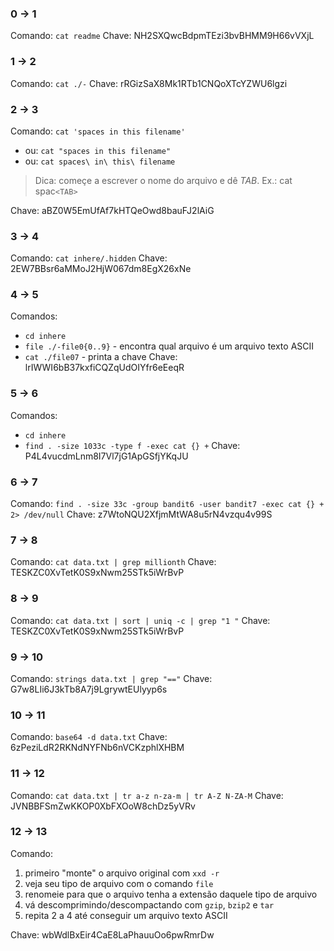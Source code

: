 ### 0 -> 1
Comando: `cat readme`
Chave: NH2SXQwcBdpmTEzi3bvBHMM9H66vVXjL

### 1 -> 2
Comando: `cat ./-`
Chave: rRGizSaX8Mk1RTb1CNQoXTcYZWU6lgzi 

### 2 -> 3
Comando: `cat 'spaces in this filename'`
- ou: `cat "spaces in this filename"`
- ou: `cat spaces\ in\ this\ filename`
> Dica: começe a escrever o nome do arquivo e dê _TAB_.
> Ex.: cat spac`<TAB>`

Chave: aBZ0W5EmUfAf7kHTQeOwd8bauFJ2lAiG

### 3 -> 4
Comando: `cat inhere/.hidden` 
Chave: 2EW7BBsr6aMMoJ2HjW067dm8EgX26xNe

### 4 -> 5
Comandos:
- `cd inhere`
- `file ./-file0{0..9}` - encontra qual arquivo é um arquivo texto ASCII
- `cat ./file07` - printa a chave
Chave: lrIWWI6bB37kxfiCQZqUdOIYfr6eEeqR

### 5 -> 6
Comandos:
- `cd inhere`
- `find . -size 1033c -type f -exec cat {} +`
Chave: P4L4vucdmLnm8I7Vl7jG1ApGSfjYKqJU 

### 6 -> 7
Comando: `find . -size 33c -group bandit6 -user bandit7 -exec cat {} + 2> /dev/null`
Chave: z7WtoNQU2XfjmMtWA8u5rN4vzqu4v99S

### 7 -> 8
Comando: `cat data.txt | grep millionth`
Chave: TESKZC0XvTetK0S9xNwm25STk5iWrBvP

### 8 -> 9
Comando: `cat data.txt | sort | uniq -c | grep "1 "`
Chave: TESKZC0XvTetK0S9xNwm25STk5iWrBvP

### 9 -> 10
Comando: `strings data.txt | grep "=="`
Chave: G7w8LIi6J3kTb8A7j9LgrywtEUlyyp6s

### 10 -> 11
Comando: `base64 -d data.txt`
Chave: 6zPeziLdR2RKNdNYFNb6nVCKzphlXHBM

### 11 -> 12
Comando: `cat data.txt | tr a-z n-za-m | tr A-Z N-ZA-M`
Chave: JVNBBFSmZwKKOP0XbFXOoW8chDz5yVRv

### 12 -> 13
Comando:
1. primeiro "monte" o arquivo original com `xxd -r`
2. veja seu tipo de arquivo com o comando `file`
3. renomeie para que o arquivo tenha a extensão daquele tipo de arquivo
4. vá descomprimindo/descompactando com `gzip`, `bzip2` e `tar`
5. repita 2 a 4 até conseguir um arquivo texto ASCII

Chave: wbWdlBxEir4CaE8LaPhauuOo6pwRmrDw
